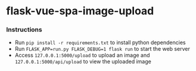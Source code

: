 # flask-vue-spa-image-upload


### Instructions
  - Run `pip install -r requirements.txt` to install python dependencies
  - Run `FLASK_APP=run.py FLASK_DEBUG=1 flask run` to start the web server
  - Access `127.0.0.1:5000/upload` to upload an image and `127.0.0.1:5000/api/upload` to view the uploaded image

